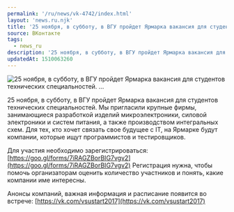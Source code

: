 ```yaml
---
permalink: '/ru/news/vk-4742/index.html'
layout: 'news.ru.njk'
title: '25 ноября, в субботу, в ВГУ пройдет Ярмарка вакансия для студентов технических специальностей. …'
source: ВКонтакте
tags:
  - news_ru
description: '25 ноября, в субботу, в ВГУ пройдет Ярмарка вакансия для студентов технических специальностей. …'
updatedAt: 1510063260
---
```

![25 ноября, в субботу, в ВГУ пройдет Ярмарка вакансия для студентов технических специальностей. …](https://sun9-4.userapi.com/impf/c639728/v639728273/584e0/NJgjr9jr5xA.jpg?size=1280x800&quality=96&sign=b0a7ac01313e62c9d39d3533fd740cfa&c_uniq_tag=jlt6uoci7RpMivijgy6CSLmgN0FskEp4kTxAqjcir18&type=album)

25 ноября, в субботу, в ВГУ пройдет Ярмарка вакансия для студентов технических специальностей. Мы пригласили крупные фирмы, занимающиеся разработкой изделий микроэлектроники, силовой электроники и систем питания, а также производством интегральных схем. Для тех, кто хочет связать свое будущее с IT, на Ярмарке будут компании, которые ищут программистов и тестировщиков.

Для участия необходимо зарегистрироваться: [https://goo.gl/forms/7iRAGZBorBIG7vgv2](https://goo.gl/forms/7iRAGZBorBIG7vgv2)
Регистрация нужна, чтобы помочь организаторам оценить количество участников и понять, какие компании име интересны.

Анонсы компаний, важная информация и расписание появится во встрече: [https://vk.com/vsustart2017](https://vk.com/vsustart2017)
